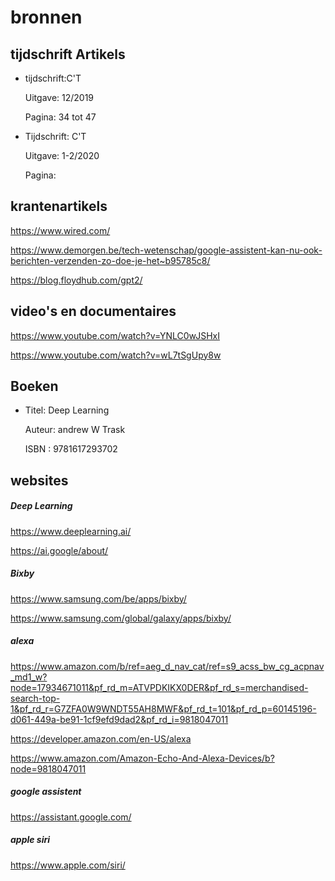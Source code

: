 # bronnen

## tijdschrift Artikels

* tijdschrift:C'T

  Uitgave: 12/2019

  Pagina: 34 tot 47

* Tijdschrift: C'T

  Uitgave: 1-2/2020

  Pagina: 


## krantenartikels

https://www.wired.com/

https://www.demorgen.be/tech-wetenschap/google-assistent-kan-nu-ook-berichten-verzenden-zo-doe-je-het~b95785c8/

https://blog.floydhub.com/gpt2/

## video's en documentaires

https://www.youtube.com/watch?v=YNLC0wJSHxI

https://www.youtube.com/watch?v=wL7tSgUpy8w

## Boeken

* Titel: Deep Learning
 
  Auteur: andrew W Trask

  ISBN : 9781617293702

## websites

##### Deep Learning

https://www.deeplearning.ai/

https://ai.google/about/


##### Bixby

https://www.samsung.com/be/apps/bixby/

https://www.samsung.com/global/galaxy/apps/bixby/

##### alexa

https://www.amazon.com/b/ref=aeg_d_nav_cat/ref=s9_acss_bw_cg_acpnav_md1_w?node=17934671011&pf_rd_m=ATVPDKIKX0DER&pf_rd_s=merchandised-search-top-1&pf_rd_r=G7ZFA0W9WNDT55AH8MWF&pf_rd_t=101&pf_rd_p=60145196-d061-449a-be91-1cf9efd9dad2&pf_rd_i=9818047011

https://developer.amazon.com/en-US/alexa

https://www.amazon.com/Amazon-Echo-And-Alexa-Devices/b?node=9818047011

##### google assistent

https://assistant.google.com/

##### apple siri

https://www.apple.com/siri/
